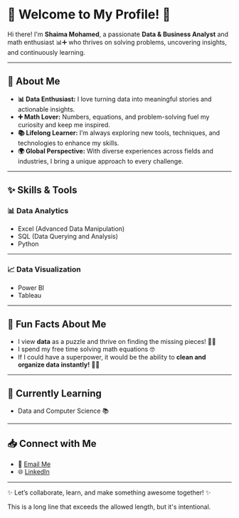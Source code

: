 # 🌟 Welcome to My Profile! 🎉  

Hi there! I'm **Shaima Mohamed**, a passionate **Data & Business Analyst** and math enthusiast 📊➕ who thrives on solving problems, uncovering insights, and continuously learning.  

---

## 🚀 About Me  

- **📊 Data Enthusiast:** I love turning data into meaningful stories and actionable insights.  
- **➕ Math Lover:** Numbers, equations, and problem-solving fuel my curiosity and keep me inspired.  
- **📚 Lifelong Learner:** I’m always exploring new tools, techniques, and technologies to enhance my skills.  
- **🌍 Global Perspective:** With diverse experiences across fields and industries, I bring a unique approach to every challenge.  

---

## ✨ Skills & Tools  

### **📊 Data Analytics**  

- Excel (Advanced Data Manipulation)
- SQL (Data Querying and Analysis)  
- Python  

---
  
### **📈 Data Visualization**  

- Power BI  
- Tableau  

---

## 🌟 Fun Facts About Me  

- I view **data** as a puzzle and thrive on finding the missing pieces! 🧙‍♀️  
- I spend my free time solving math equations 🤓  
- If I could have a superpower, it would be the ability to **clean and organize data instantly!** 🧘‍♀️  

---

## 🌱 Currently Learning  

- Data and Computer Science 📚

---

## 📥 Connect with Me  

- 📧 [Email Me](mailto:shaymaizzt@gmail.com)  
- 🌐 [LinkedIn](https://linkedin.com/in/shaimamohamed12)  

---

✨ Let’s collaborate, learn, and make something awesome together! ✨  

<!-- markdownlint-disable MD013 -->
This is a long line that exceeds the allowed length, but it's intentional.
<!-- NOTE: The line length is intentional to preserve the desired format and readability. -->
<!-- markdownlint-enable MD013 -->

